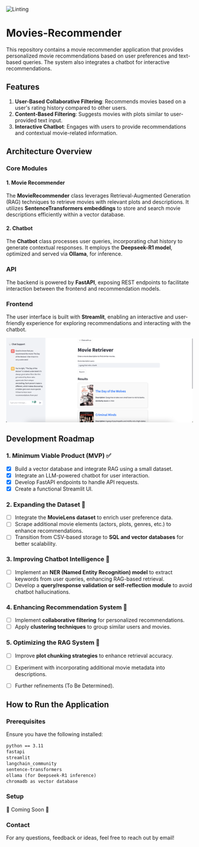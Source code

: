 ![Linting](https://github.com/youhanamikhaiel/Movies-Recommender/actions/workflows/pylint.yml/badge.svg)


# Movies-Recommender
This repository contains a movie recommender application that provides personalized movie recommendations based on user preferences and text-based queries. The system also integrates a chatbot for interactive recommendations.

## Features

1. **User-Based Collaborative Filtering**: Recommends movies based on a user's rating history compared to other users.
2. **Content-Based Filtering**: Suggests movies with plots similar to user-provided text input.
3. **Interactive Chatbot**: Engages with users to provide recommendations and contextual movie-related information.

## Architecture Overview

### Core Modules

#### 1. Movie Recommender
The **MovieRecommender** class leverages Retrieval-Augmented Generation (RAG) techniques to retrieve movies with relevant plots and descriptions. It utilizes **SentenceTransformers embeddings** to store and search movie descriptions efficiently within a vector database.

#### 2. Chatbot
The **Chatbot** class processes user queries, incorporating chat history to generate contextual responses. It employs the **Deepseek-R1 model**, optimized and served via **Ollama**, for inference.

### API
The backend is powered by **FastAPI**, exposing REST endpoints to facilitate interaction between the frontend and recommendation models.

### Frontend
The user interface is built with **Streamlit**, enabling an interactive and user-friendly experience for exploring recommendations and interacting with the chatbot.


![Alt Text](images/ui_screenshot.png)


## Development Roadmap

### 1. Minimum Viable Product (MVP) ✅
- [x] Build a vector database and integrate RAG using a small dataset.
- [x] Integrate an LLM-powered chatbot for user interaction.
- [x] Develop FastAPI endpoints to handle API requests.
- [x] Create a functional Streamlit UI.

### 2. Expanding the Dataset 🔄
- [ ] Integrate the **MovieLens dataset** to enrich user preference data.
- [ ] Scrape additional movie elements (actors, plots, genres, etc.) to enhance recommendations.
- [ ] Transition from CSV-based storage to **SQL and vector databases** for better scalability.

### 3. Improving Chatbot Intelligence 🔄
- [ ] Implement an **NER (Named Entity Recognition) model** to extract keywords from user queries, enhancing RAG-based retrieval.
- [ ] Develop a **query/response validation or self-reflection module** to avoid chatbot hallucinations.

### 4. Enhancing Recommendation System 🔄
- [ ] Implement **collaborative filtering** for personalized recommendations.
- [ ] Apply **clustering techniques** to group similar users and movies.

### 5. Optimizing the RAG System 🔄
- [ ] Improve **plot chunking strategies** to enhance retrieval accuracy.
- [ ] Experiment with incorporating additional movie metadata into descriptions.
- [ ] Further refinements (To Be Determined).


## How to Run the Application

### Prerequisites
Ensure you have the following installed:
```
python == 3.11
fastapi
streamlit
langchain_community
sentence-transformers
ollama (for Deepseek-R1 inference)
chromadb as vector database
```

### Setup

🚧 Coming Soon 🚧


### Contact

For any questions, feedback or ideas, feel free to reach out by email!
